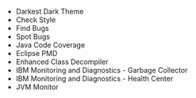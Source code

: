 * Darkest Dark Theme
* Check Style
* Find Bugs
* Spot Bugs
* Java Code Coverage
* Eclipse PMD
* Enhanced Class Decompiler
* IBM Monitoring and Diagnostics - Garbage Collector
* IBM Monitoring and Diagnostics - Health Center
* JVM Monitor

